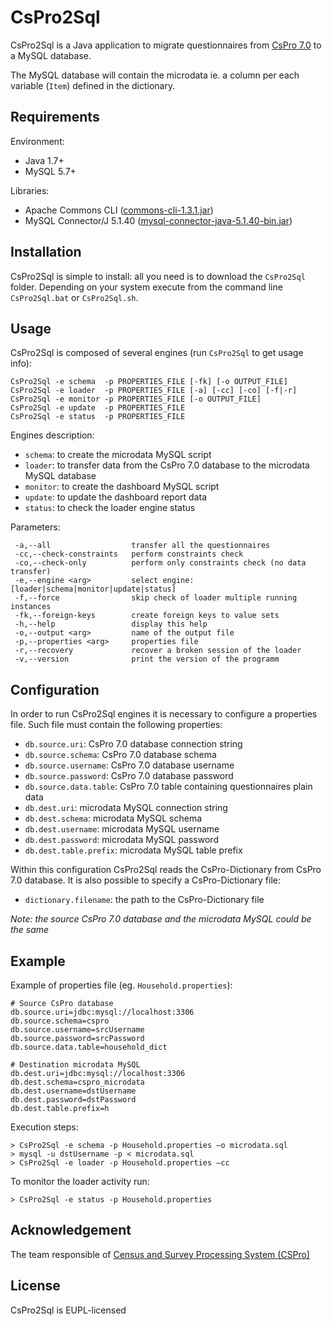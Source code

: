 # CsPro2Sql

CsPro2Sql is a Java application to migrate questionnaires from [CsPro 7.0](http://www.csprousers.org/beta/) to a MySQL database.

The MySQL database will contain the microdata ie. a column per each variable (`Item`) defined in the dictionary.

## Requirements

Environment:

* Java 1.7+
* MySQL 5.7+

Libraries:

* Apache Commons CLI ([commons-cli-1.3.1.jar](https://commons.apache.org/proper/commons-cli/download_cli.cgi))
* MySQL Connector/J 5.1.40 ([mysql-connector-java-5.1.40-bin.jar](https://dev.mysql.com/downloads/connector/j/))


## Installation

CsPro2Sql is simple to install: all you need is to download the `CsPro2Sql` folder. Depending on your system execute from the command line `CsPro2Sql.bat` or `CsPro2Sql.sh`.

## Usage

CsPro2Sql is composed of several engines (run `CsPro2Sql` to get usage info):
```
CsPro2Sql -e schema  -p PROPERTIES_FILE [-fk] [-o OUTPUT_FILE]
CsPro2Sql -e loader  -p PROPERTIES_FILE [-a] [-cc] [-co] [-f|-r]
CsPro2Sql -e monitor -p PROPERTIES_FILE [-o OUTPUT_FILE]
CsPro2Sql -e update  -p PROPERTIES_FILE
CsPro2Sql -e status  -p PROPERTIES_FILE
```

Engines description:

* `schema`:  to create the microdata MySQL script
* `loader`:  to transfer data from the CsPro 7.0 database to the microdata MySQL database
* `monitor`: to create the dashboard MySQL script
* `update`:  to update the dashboard report data
* `status`:  to check the loader engine status

Parameters:
```
 -a,--all                  transfer all the questionnaires
 -cc,--check-constraints   perform constraints check
 -co,--check-only          perform only constraints check (no data transfer)
 -e,--engine <arg>         select engine: [loader|schema|monitor|update|status]
 -f,--force                skip check of loader multiple running instances
 -fk,--foreign-keys        create foreign keys to value sets
 -h,--help                 display this help
 -o,--output <arg>         name of the output file
 -p,--properties <arg>     properties file
 -r,--recovery             recover a broken session of the loader
 -v,--version              print the version of the programm
```

## Configuration

In order to run CsPro2Sql engines it is necessary to configure a properties file. Such file must contain the following properties:

* `db.source.uri`: CsPro 7.0 database connection string
* `db.source.schema`: CsPro 7.0 database schema
* `db.source.username`: CsPro 7.0 database username
* `db.source.password`: CsPro 7.0 database password
* `db.source.data.table`: CsPro 7.0 table containing questionnaires plain data
* `db.dest.uri`: microdata MySQL connection string
* `db.dest.schema`: microdata MySQL schema
* `db.dest.username`: microdata MySQL username
* `db.dest.password`: microdata MySQL password
* `db.dest.table.prefix`: microdata MySQL table prefix

Within this configuration CsPro2Sql reads the CsPro-Dictionary from CsPro 7.0 database. It is also possible to specify a CsPro-Dictionary file:

* `dictionary.filename`: the path to the CsPro-Dictionary file

*Note: the source CsPro 7.0 database and the microdata MySQL could be the same*

## Example

Example of properties file (eg. `Household.properties`):
```
# Source CsPro database
db.source.uri=jdbc:mysql://localhost:3306
db.source.schema=cspro
db.source.username=srcUsername
db.source.password=srcPassword
db.source.data.table=household_dict

# Destination microdata MySQL
db.dest.uri=jdbc:mysql://localhost:3306
db.dest.schema=cspro_microdata
db.dest.username=dstUsername
db.dest.password=dstPassword
db.dest.table.prefix=h
```

Execution steps:
```
> CsPro2Sql -e schema -p Household.properties –o microdata.sql
> mysql -u dstUsername -p < microdata.sql
> CsPro2Sql -e loader -p Household.properties –cc
```

To monitor the loader activity run:
```
> CsPro2Sql -e status -p Household.properties
```

## Acknowledgement
The team responsible of [Census and Survey Processing System (CSPro)](https://www.census.gov/population/international/software/cspro/) 

## License
CsPro2Sql is EUPL-licensed
